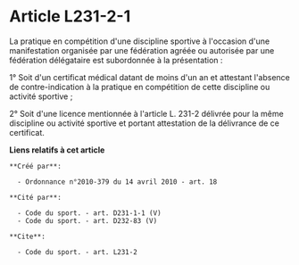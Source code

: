 # Article L231-2-1

La pratique en compétition d'une discipline sportive à l'occasion d'une manifestation organisée par une fédération agréée ou
autorisée par une fédération délégataire est subordonnée à la présentation : 

1° Soit d'un certificat médical datant de moins d'un an et attestant l'absence de contre-indication à la pratique en
compétition de cette discipline ou activité sportive ; 

2° Soit d'une licence mentionnée à l'article L. 231-2 délivrée pour la même discipline ou activité sportive et portant
attestation de la délivrance de ce certificat.

**Liens relatifs à cet article**

	**Créé par**:

	  - Ordonnance n°2010-379 du 14 avril 2010 - art. 18

	**Cité par**:

	  - Code du sport. - art. D231-1-1 (V)
	  - Code du sport. - art. D232-83 (V)

	**Cite**:

	  - Code du sport. - art. L231-2
